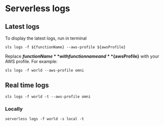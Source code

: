 # Serverless logs

## Latest logs

To display the latest logs, run in terminal

```shell
sls logs -f ${functionName} --aws-profile ${awsProfile}
```

Replace **${functionName}** with function name and **${awsProfile}** with your AWS profile. For example:

```shell
sls logs -f world --aws-profile omni
```

## Real time logs

```shell
sls logs -f world -t --aws-profile omni
```

### Locally

```shell
serverless logs -f world -s local -t
```
